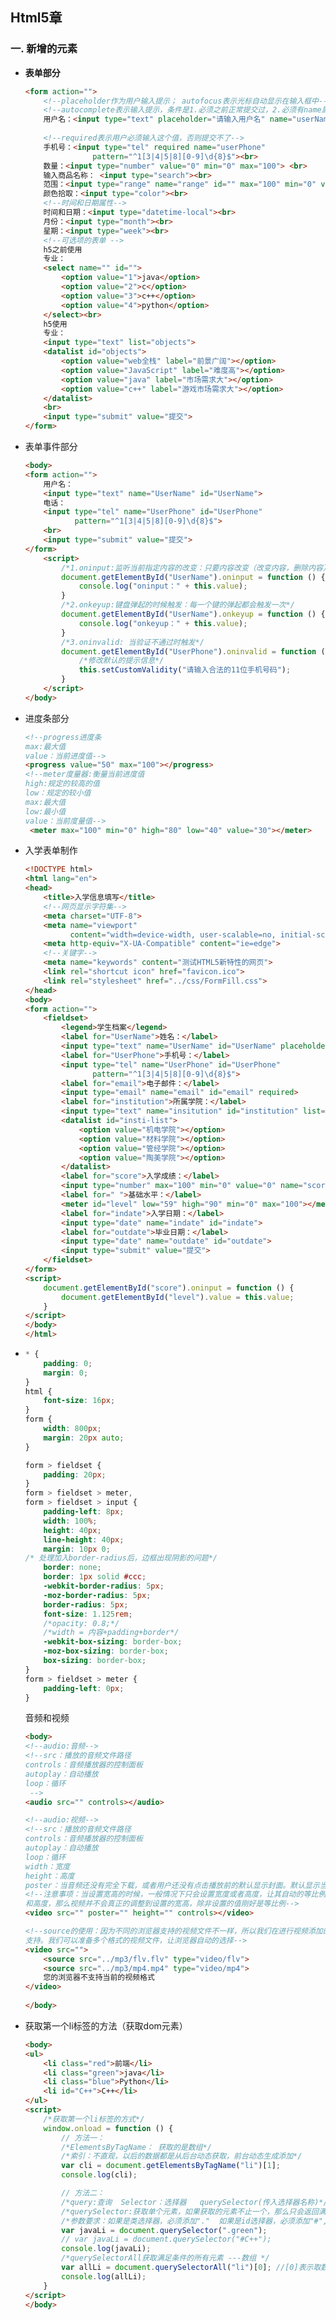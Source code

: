 ##   Html5章   

### 一. 新增的元素   

- **表单部分**   

  ```HTML
  <form action="">
      <!--placeholder作为用户输入提示； autofocus表示光标自动显示在输入框中-->
      <!--autocomplete表示输入提示，条件是1.必须之前正常提交过，2.必须有name属性-->
      用户名：<input type="text" placeholder="请输入用户名" name="userName"                           autocomplete="on" autofocus><br>
      
      <!--required表示用户必须输入这个值，否则提交不了-->
      手机号：<input type="tel" required name="userPhone" 
                 pattern="^1[3|4|5|8][0-9]\d{8}$"><br>
      数量：<input type="number" value="0" min="0" max="100"> <br>
      输入商品名称： <input type="search"><br>
      范围：<input type="range" name="range" id="" max="100" min="0" value="0"><br>
      颜色拾取：<input type="color"><br>
      <!--时间和日期属性-->
      时间和日期：<input type="datetime-local"><br>
      月份：<input type="month"><br>
      星期：<input type="week"><br>
      <!--可选项的表单 -->
      h5之前使用
      专业：
      <select name="" id="">
          <option value="1">java</option>
          <option value="2">c</option>
          <option value="3">c++</option>
          <option value="4">python</option>
      </select><br>
      h5使用
      专业：
      <input type="text" list="objects">
      <datalist id="objects">
          <option value="web全栈" label="前景广阔"></option>
          <option value="JavaScript" label="难度高"></option>
          <option value="java" label="市场需求大"></option>
          <option value="c++" label="游戏市场需求大"></option>
      </datalist>
      <br>
      <input type="submit" value="提交">
  </form>
  ```


- 表单事件部分  

  ```HTML
  <body>
  <form action="">
      用户名：
      <input type="text" name="UserName" id="UserName">
      电话：
      <input type="tel" name="UserPhone" id="UserPhone"
             pattern="^1[3|4|5|8][0-9]\d{8}$">
      <br>
      <input type="submit" value="提交">
  </form>
      <script>
          /*1.oninput:监听当前指定内容的改变：只要内容改变（改变内容，删除内容），就会触发这个事件*/
          document.getElementById("UserName").oninput = function () {
              console.log("oninput：" + this.value);
          }
          /*2.onkeyup:键盘弹起的时候触发：每一个键的弹起都会触发一次*/
          document.getElementById("UserName").onkeyup = function () {
              console.log("onkeyup：" + this.value);
          }
          /*3.oninvalid: 当验证不通过时触发*/
          document.getElementById("UserPhone").oninvalid = function () {
              /*修改默认的提示信息*/
              this.setCustomValidity("请输入合法的11位手机号码");
          }
      </script>
  </body>
  ```

- 进度条部分

  ```HTML
  <!--progress进度条
  max:最大值
  value：当前进度值-->
  <progress value="50" max="100"></progress>
  <!--meter度量器:衡量当前进度值
  high:规定的较高的值
  low：规定的较小值
  max:最大值
  low:最小值
  value：当前度量值-->
   <meter max="100" min="0" high="80" low="40" value="30"></meter>
  ```

- 入学表单制作

  ```HTML
  <!DOCTYPE html>
  <html lang="en">
  <head>
      <title>入学信息填写</title>
      <!--网页显示字符集-->
      <meta charset="UTF-8">
      <meta name="viewport"
            content="width=device-width, user-scalable=no, initial-scale=1.0, maximum-scale=1.0, minimum-scale=1.0">
      <meta http-equiv="X-UA-Compatible" content="ie=edge">
      <!--关键字-->
      <meta name="keywords" content="测试HTML5新特性的网页">
      <link rel="shortcut icon" href="favicon.ico">
      <link rel="stylesheet" href="../css/FormFill.css">
  </head>
  <body>
  <form action="">
      <fieldset>
          <legend>学生档案</legend>
          <label for="UserName">姓名：</label>
          <input type="text" name="UserName" id="UserName" placeholder="请输入用户名">
          <label for="UserPhone">手机号：</label>
          <input type="tel" name="UserPhone" id="UserPhone" 
                 pattern="^1[3|4|5|8][0-9]\d{8}$">
          <label for="email">电子邮件：</label>
          <input type="email" name="email" id="email" required>
          <label for="institution">所属学院：</label>
          <input type="text" name="insitution" id="institution" list="insti-list"                    placeholder="请选择">
          <datalist id="insti-list">
              <option value="机电学院"></option>
              <option value="材料学院"></option>
              <option value="管经学院"></option>
              <option value="陶美学院"></option>
          </datalist>
          <label for="score">入学成绩：</label>
          <input type="number" max="100" min="0" value="0" name="score" id="score">
          <label for=" ">基础水平：</label>
          <meter id="level" low="59" high="90" min="0" max="100"></meter>
          <label for="indate">入学日期：</label>
          <input type="date" name="indate" id="indate">
          <label for="outdate">毕业日期：</label>
          <input type="date" name="outdate" id="outdate">
          <input type="submit" value="提交">
      </fieldset>
  </form>
  <script>
      document.getElementById("score").oninput = function () {
          document.getElementById("level").value = this.value;
      }
  </script>
  </body>
  </html>
  ```

- ```css
  * {
      padding: 0;
      margin: 0;
  }
  html {
      font-size: 16px;
  }
  form {
      width: 800px;
      margin: 20px auto;
  }
  
  form > fieldset {
      padding: 20px;
  }
  form > fieldset > meter,
  form > fieldset > input {
      padding-left: 8px;
      width: 100%;
      height: 40px;
      line-height: 40px;
      margin: 10px 0;
  /* 处理加入border-radius后，边框出现阴影的问题*/
      border: none;
      border: 1px solid #ccc;
      -webkit-border-radius: 5px;
      -moz-border-radius: 5px;
      border-radius: 5px;
      font-size: 1.125rem;
      /*opacity: 0.8;*/
      /*width = 内容+padding+border*/
      -webkit-box-sizing: border-box;
      -moz-box-sizing: border-box;
      box-sizing: border-box;
  }
  form > fieldset > meter {
      padding-left: 0px;
  }
  ```

  音频和视频

  ```HTML
  <body>
  <!--audio:音频-->
  <!--src：播放的音频文件路径
  controls：音频播放器的控制面板
  autoplay：自动播放
  loop：循环
   -->
  <audio src="" controls></audio>
  
  <!--audio:视频-->
  <!--src：播放的音频文件路径
  controls：音频播放器的控制面板
  autoplay：自动播放
  loop：循环
  width：宽度
  height：高度
  poster：当音频还没有完全下载，或者用户还没有点击播放前的默认显示封面。默认显示当前视频文件的第一帧 -->
  <!--注意事项：当设置宽高的时候，一般情况下只会设置宽度或者高度，让其自动的等比例缩放。如果同时设置宽度
  和高度，那么视频并不会真正的调整到设置的宽高，除非设置的值刚好是等比例-->
  <video src="" poster="" height="" controls></video>
  
  <!--source的使用：因为不同的浏览器支持的视频文件不一样，所以我们在进行视频添加的时候，需要考虑到浏览器是否
  支持。我们可以准备多个格式的视频文件，让浏览器自动的选择-->
  <video src="">
      <source src="../mp3/flv.flv" type="video/flv">
      <source src="../mp3/mp4.mp4" type="video/mp4">
      您的浏览器不支持当前的视频格式
  </video>
      
  </body>
  ```

- 获取第一个li标签的方法（获取dom元素）

  ```HTML
  <body>
  <ul>
      <li class="red">前端</li>
      <li class="green">java</li>
      <li class="blue">Python</li>
      <li id="C++">C++</li>
  </ul>
  <script>
      /*获取第一个li标签的方式*/
      window.onload = function () {
          // 方法一：
          /*ElementsByTagName： 获取的是数组*/
          /*索引：不直观，以后的数据都是从后台动态获取，前台动态生成添加*/
          var cli = document.getElementsByTagName("li")[1];
          console.log(cli);
  
          // 方法二：
          /*query:查询  Selector：选择器   querySelector(传入选择器名称)*/
          /*querySelector:获取单个元素，如果获取的元素不止一个，那么只会返回满足条件的第一个元素           */
          /*参数要求：如果是类选择器，必须添加"."  如果是id选择器，必须添加"#",否则当成标签处理*/
          var javaLi = document.querySelector(".green");
          // var javaLi = document.querySelector("#C++");
          console.log(javaLi);
          /*querySelectorAll获取满足条件的所有元素 ---数组 */
          var allLi = document.querySelectorAll("li")[0]; //[0]表示取数组中的第一个元素 
          console.log(allLi);
      }
  </script>
  </body>
  ```
